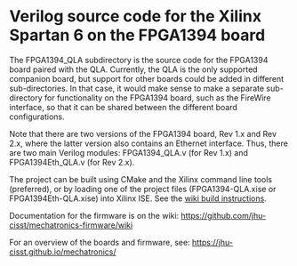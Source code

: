 
Verilog source code for the Xilinx Spartan 6 on the FPGA1394 board
==================================================================

The FPGA1394_QLA subdirectory is the source code for the FPGA1394 board paired
with the QLA. Currently, the QLA is the only supported companion board, but
support for other boards could be added in different sub-directories. In that
case, it would make sense to make a separate sub-directory for functionality
on the FPGA1394 board, such as the FireWire interface, so that it can
be shared between the different board configurations.

Note that there are two versions of the FPGA1394 board, Rev 1.x and Rev 2.x,
where the latter version also contains an Ethernet interface. Thus, there
are two main Verilog modules: FPGA1394_QLA.v (for Rev 1.x) and FPGA1394Eth_QLA.v
(for Rev 2.x).

The project can be built using CMake and the Xilinx command line tools (preferred), or by loading
one of the project files (FPGA1394-QLA.xise or FPGA1394Eth-QLA.xise) into Xilinx ISE.
See the [wiki build instructions](https://github.com/jhu-cisst/mechatronics-firmware/wiki/FPGA-Build-Instructions.md).

Documentation for the firmware is on the wiki: https://github.com/jhu-cisst/mechatronics-firmware/wiki

For an overview of the boards and firmware, see: https://jhu-cisst.github.io/mechatronics/
